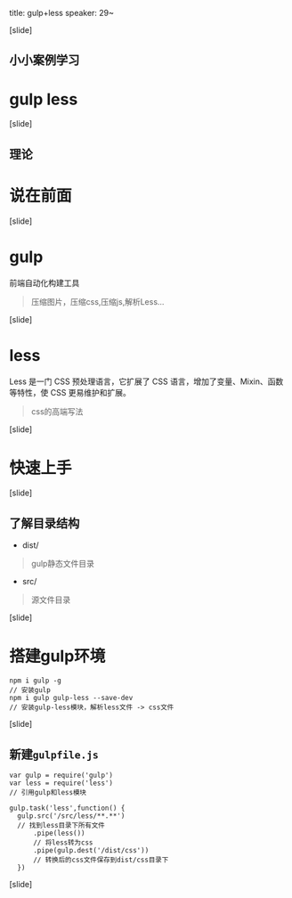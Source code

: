 
title: gulp+less
speaker: 29~

[slide]
## 小小案例学习
# gulp less



[slide]

## 理论
# 说在前面

[slide]

# gulp

前端自动化构建工具

> 压缩图片，压缩css,压缩js,解析Less...

[slide]

# less

Less 是一门 CSS 预处理语言，它扩展了 CSS 语言，增加了变量、Mixin、函数等特性，使 CSS 更易维护和扩展。

> css的高端写法


[slide]

# 快速上手

[slide]

## 了解目录结构

- dist/
>gulp静态文件目录

- src/
>源文件目录

[slide]

# 搭建gulp环境

```
npm i gulp -g
// 安装gulp
npm i gulp gulp-less --save-dev
// 安装gulp-less模块，解析less文件 -> css文件
```

[slide]

## 新建`gulpfile.js`

```
var gulp = require('gulp')
var less = require('less')
// 引用gulp和less模块

gulp.task('less',function() {
  gulp.src('/src/less/**.**')
  // 找到less目录下所有文件
      .pipe(less())
      // 将less转为css
      .pipe(gulp.dest('/dist/css'))
      // 转换后的css文件保存到dist/css目录下
  })
```

[slide]
